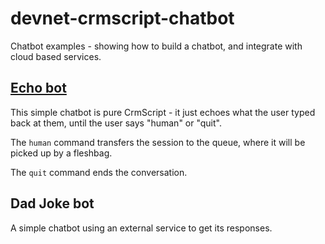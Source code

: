 # devnet-crmscript-chatbot
Chatbot examples - showing how to build a chatbot, and integrate with cloud based services.

## [Echo bot](echobot/README.md)

This simple chatbot is pure CrmScript - it just echoes what the user typed back at them, until the user says "human" or "quit".

The `human` command transfers the session to the queue, where it will be picked up by a fleshbag.

The `quit` command ends the conversation.

## Dad Joke bot

A simple chatbot using an external service to get its responses.
